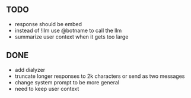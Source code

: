 ## TODO
* response should be embed
* instead of !llm use @botname to call the llm
* summarize user context when it gets too large

## DONE
* add dialyzer
* truncate longer responses to 2k characters or send as two messages
* change system prompt to be more general
* need to keep user context
